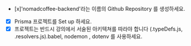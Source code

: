 

- [x]'nomadcoffee-backend'라는 이름의 Github Repository 를 생성하세요.
- [x] Prisma 프로젝트를 Set up 하세요.
- [x] 프로젝트는 반드시 강의에서 서술된 아키텍쳐를 따라야 합니다 (.typeDefs.js, .resolvers.js).babel, nodemon , dotenv 를 사용하세요.
